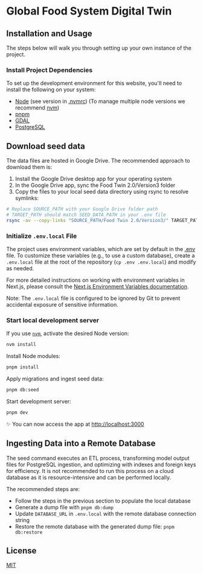 # Global Food System Digital Twin

## Installation and Usage

The steps below will walk you through setting up your own instance of the project.

### Install Project Dependencies

To set up the development environment for this website, you'll need to install the following on your system:

- [Node](http://nodejs.org/) (see version in [.nvmrc](./.nvmrc)) (To manage multiple node versions we recommend [nvm](https://github.com/creationix/nvm))
- [pnpm](https://pnpm.io/installation)
- [GDAL](https://gdal.org/)
- [PostgreSQL](https://www.postgresql.org/)

## Download seed data

The data files are hosted in Google Drive. The recommended approach to download them is:

1. Install the Google Drive desktop app for your operating system
2. In the Google Drive app, sync the Food Twin 2.0/Version3 folder
3. Copy the files to your local seed data directory using rsync to resolve symlinks:

```bash
# Replace SOURCE_PATH with your Google Drive folder path
# TARGET_PATH should match SEED_DATA_PATH in your .env file
rsync -av --copy-links "SOURCE_PATH/Food Twin 2.0/Version3/" TARGET_PATH/
```

### Initialize `.env.local` File

The project uses environment variables, which are set by default in the [.env](.env) file. To customize these variables (e.g., to use a custom database), create a `.env.local` file at the root of the repository (`cp .env .env.local`) and modify as needed.

For more detailed instructions on working with environment variables in Next.js, please consult the [Next.js Environment Variables documentation](https://nextjs.org/docs/basic-features/environment-variables).

Note: The `.env.local` file is configured to be ignored by Git to prevent accidental exposure of sensitive information.

### Start local development server

If you use [`nvm`](https://github.com/creationix/nvm), activate the desired Node version:

```sh
nvm install
```

Install Node modules:

```sh
pnpm install
```

Apply migrations and ingest seed data:

```sh
pnpm db:seed
```

Start development server:

```sh
pnpm dev
```

✨ You can now access the app at [http://localhost:3000](http://localhost:3000)

## Ingesting Data into a Remote Database

The seed command executes an ETL process, transforming model output files for PostgreSQL ingestion, and optimizing with indexes and foreign keys for efficiency. It is not recommended to run this process on a cloud database as it is resource-intensive and can be performed locally.

The recommended steps are:

- Follow the steps in the previous section to populate the local database
- Generate a dump file with `pnpm db:dump`
- Update `DATABASE_URL` in `.env.local` with the remote database connection string
- Restore the remote database with the generated dump file: `pnpm db:restore`

## License

[MIT](LICENSE)
